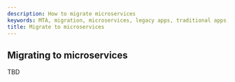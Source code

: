 ```yaml
---
description: How to migrate microservices
keywords: MTA, migration, microservices, legacy apps, traditional apps, modernize, services, microservices
title: Migrate to microservices
---
```


## Migrating to microservices

TBD
